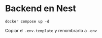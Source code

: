 # Backend en Nest

```
docker compose up -d
```

Copiar el ```.env.template``` y renombrarlo a ```.env```
